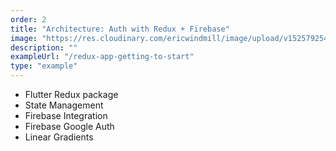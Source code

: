 ```yaml
---
order: 2
title: "Architecture: Auth with Redux + Firebase"
image: "https://res.cloudinary.com/ericwindmill/image/upload/v1525792547/redux_auth_tyjro2.gif"
description: ""
exampleUrl: "/redux-app-getting-to-start"
type: "example"
---
```


* Flutter Redux package
* State Management
* Firebase Integration
* Firebase Google Auth
* Linear Gradients
